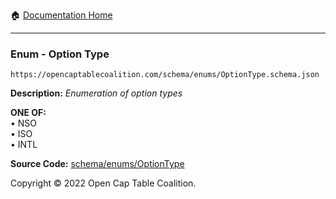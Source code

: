 :house: [Documentation Home](https://naveedn.github.io/Open-Cap-Format-OCF)

---

### Enum - Option Type

`https://opencaptablecoalition.com/schema/enums/OptionType.schema.json`

**Description:** _Enumeration of option types_

**ONE OF:**</br>&bull; NSO </br>&bull; ISO </br>&bull; INTL

**Source Code:** [schema/enums/OptionType](https://github.com/Open-Cap-Table-Coalition/Open-Cap-Format-OCF/blob/main/schema/enums/OptionType.schema.json)

Copyright © 2022 Open Cap Table Coalition.

